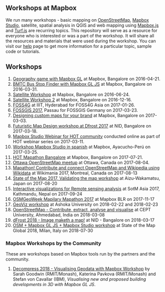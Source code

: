 ## Workshops at Mapbox

We run many workshops - basic mapping on [OpenStreetMap](https://www.openstreetmap.org), [Mapbox Studio](https://www.mapbox.com/studio), satellite, spatial analysis in QGIS and web mapping using [Mapbox.js](https://www.mapbox.com/help/define-mapbox-js/) and [Turf.js](http://turfjs.org/) are recurring topics. This repository will serve as a resource for everyone who is interested or was a part of the workshop. It will share all the resources and materials that were used during the workshop. You can visit our [help](https://www.mapbox.com/help/) page to get more information for a particular topic, sample code or tutorials.

## Workshops


1. [Geography game with Mapbox GL](geography-game) at Mapbox, Bangalore on 2016-04-21.
2. [BMTC Bus Stop Finder with Mapbox GL JS](mapbox-gl-js/) at Mapbox, Bangalore on 2016-03-31.
3. [Satellite Workshop](satellite-workshop) at Mapbox, Bangalore on 2016-06-24.
4. [Satellite Workshop 2](satellite-workshop-2) at Mapbox, Bangalore on 2016-12-16.
5. [FOSS4G](https://github.com/mapbox/workshops/tree/gh-pages/FOSS4G) at IIIT, Hyderabad for FOSS4G Asia on 2017-01-26.
6. [FOSSGIS 2017](https://github.com/mapbox/workshops/tree/gh-pages/FOSSGIS/2017), Passau for FOSSGIS Germany on 2017-03-23.
7. [Designing custom maps for your brand](https://github.com/mapbox/workshops/tree/gh-pages/branding-workshop) at Mapbox, Bangalore on 2017-03-03.
8. [Futuristic Map Design workshop at Dfrost 2017](https://github.com/mapbox/workshops/tree/gh-pages/dfrost-2017-scifi-map) at NID, Bangalore on 2017-03-18.
9. [Mapbox Studio Webinar for HOT community](https://github.com/mapbox/workshops/tree/gh-pages/HOT-webinar-2017) conducted online as part of HOT webinar series on 2017-03-11.
10. [Workshop Mapbox Studio in spanish](https://github.com/mapbox/workshops/tree/gh-pages/MapboxStudio_Workshop/2017-spanish) at Mapbox, Ayacucho-Perú on 2017-03-25.
11. [HOT Mapathon Bangalore](https://github.com/mapbox/workshops/tree/gh-pages/HOT-Mapathon-Bangalore-July-2017) at Mapbox, Bangalore on 2017-07-21.
12. [Ottawa OpenStreetMap meetup](https://github.com/mapbox/workshops/tree/gh-pages/Ottawa-meetup-Aug-2017) at Ottawa, Canada on 2017-08-04.
13. [Mapathon! Contribute and connect OpenStreetMap and Wikipedia using Wikidata](https://github.com/mapbox/workshops/tree/gh-pages/wikimania-mapathon-2017) at Wikimania 2017, Montreal, Canada on 2017-08-13
14. [State of the Map 2017, Validating the map workshop](https://github.com/mapbox/workshops/tree/gh-pages/SoTM-2017) at Aizu-Wakamatsu, Japan on 2017-08-20
15. [Interactive visualizations for Remote sensing analysis](https://github.com/mapbox/workshops/tree/gh-pages/SOTM-Asia-2017-Satellite-Workshop) at SotM Asia 2017, Kathmandu, Nepal on 2017-09-24
16. [OSMGeoWeek Mapilary Mapathon 2017](https://github.com/mapbox/workshops/tree/gh-pages/OSMGeoweek-Nov-2017) at Mapbox BLR on 2017-11-17
17. [GeoViz workshop](https://github.com/mapbox/workshops/tree/gh-pages/Ashoka-Geoviz-2018) at Ashoka University on 2018-02-22 and 2018-02-23
18. [OpenStreetMap - Contribute, extract, analyse and visualise](https://github.com/mapbox/workshops/tree/gh-pages/OSM-Session-CEPT) at CEPT University, Ahmedabad, India on 2018-03-08
19. [dFrost 2018 - Image maketh a map!](https://github.com/mapbox/workshops/tree/gh-pages/dfrost-2018-image-maketh-a-map) at NID - Bangalore on 2018-03-17
20. [OSM + Mapbox GL JS + Mapbox Studio workshop](https://github.com/mapbox/workshops/tree/gh-pages/osm-mapbox-gl-studio-Jul-2018) at State of the Map Global 2018, Milan, Italy on 2018-07-30

### Mapbox Workshops by the Community

These are workshops based on Mapbox tools run by the partners and the community. 

1. [Decompress 2018 - Visualising Geodata with Mapbox Workshop](https://sites.google.com/view/mapbox-decompress-2018/) by Sarah Goodwin (RMIT/Monash), Katerina Pavkova (RMIT/Monash) and Stefan von Cavallar (IBM), _Visualising new and proposed building developments in 3D with Mapbox GL JS_.
